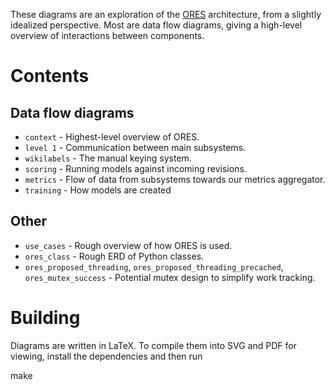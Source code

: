 These diagrams are an exploration of the
[ORES](https://meta.wikimedia.org/wiki/Objective_Revision_Evaluation_Service)
architecture, from a slightly idealized perspective.  Most are data flow
diagrams, giving a high-level overview of interactions between components.

Contents
===

Data flow diagrams
---
* `context` - Highest-level overview of ORES.
* `level 1` - Communication between main subsystems.
* `wikilabels` - The manual keying system.
* `scoring` - Running models against incoming revisions.
* `metrics` - Flow of data from subsystems towards our metrics aggregator.
* `training` - How models are created

Other
---
* `use_cases` - Rough overview of how ORES is used.
* `ores_class` - Rough ERD of Python classes.
* `ores_proposed_threading`, `ores_proposed_threading_precached`, `ores_mutex_success` - Potential mutex design to simplify work tracking.

Building
===

Diagrams are written in LaTeX.  To compile them into SVG and PDF for viewing, install the dependencies and then run

  make
